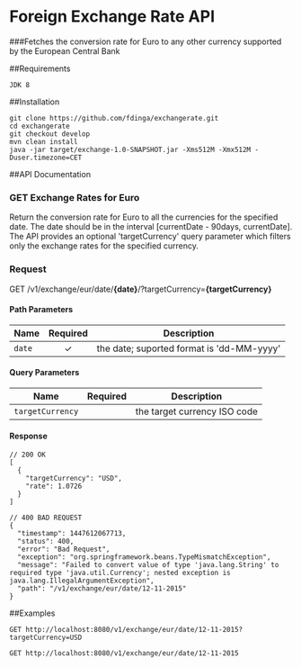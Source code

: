# Foreign Exchange Rate API

###Fetches the conversion rate for Euro to any other currency supported by the European Central Bank

##Requirements
```
JDK 8
```

##Installation

```
git clone https://github.com/fdinga/exchangerate.git
cd exchangerate
git checkout develop
mvn clean install
java -jar target/exchange-1.0-SNAPSHOT.jar -Xms512M -Xmx512M -Duser.timezone=CET
```

##API Documentation

### GET Exchange Rates for Euro

Return the conversion rate for Euro to all the currencies for the specified date. The date should be in the interval [currentDate - 90days, currentDate]. 
The API provides an optional 'targetCurrency' query parameter which filters only the exchange rates for the specified currency.

### Request
GET /v1/exchange/eur/date/<b>{date}</b>/?targetCurrency=<b>{targetCurrency}</b>

#### Path Parameters

| Name                 | Required | Description                                                   |
| -------------------- |:--------:| ------------------------------------------------------------- |
| `date`               | ✓        | the date; suported format is 'dd-MM-yyyy'                     |


#### Query Parameters

| Name                 | Required | Description                                                   |
| -------------------- |:--------:| ------------------------------------------------------------- |
| `targetCurrency`     |          | the target currency ISO code                                  |

#### Response

```
// 200 OK
[
  {
    "targetCurrency": "USD",
    "rate": 1.0726
  }
]

// 400 BAD REQUEST
{
  "timestamp": 1447612067713,
  "status": 400,
  "error": "Bad Request",
  "exception": "org.springframework.beans.TypeMismatchException",
  "message": "Failed to convert value of type 'java.lang.String' to required type 'java.util.Currency'; nested exception is java.lang.IllegalArgumentException",
  "path": "/v1/exchange/eur/date/12-11-2015"
}
```

##Examples

```
GET http://localhost:8080/v1/exchange/eur/date/12-11-2015?targetCurrency=USD

GET http://localhost:8080/v1/exchange/eur/date/12-11-2015
```





